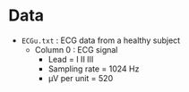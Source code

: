 # Data

- `ECGu.txt` : ECG data from a healthy subject
    - Column 0 : ECG signal
        - Lead = I II III
        - Sampling rate = 1024 Hz
        - µV  per unit = 520  
